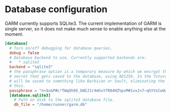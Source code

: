 # Database configuration

GARM currently supports SQLite3. The current implementation of GARM is single server, so it does not make much sense to enable anything else at the moment.

```toml
[database]
  # Turn on/off debugging for database queries.
  debug = false
  # Database backend to use. Currently supported backends are:
  #   * sqlite3
  backend = "sqlite3"
  # the passphrase option is a temporary measure by which we encrypt the webhook
  # secret that gets saved to the database, using AES256. In the future, secrets
  # will be saved to something like Barbican or Vault, eliminating the need for
  # this.
  passphrase = "n<$n&P#L*TWqOh95_bN5J1r4mhxY7R84HZ%pvM#1vxJ<7~q%YVsCwU@Z60;7~Djo"
  [database.sqlite3]
    # Path on disk to the sqlite3 database file.
    db_file = "/home/runner/garm.db"
```
